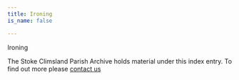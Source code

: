 ```yaml
---
title: Ironing
is_name: false

---
```


Ironing


The Stoke Climsland Parish Archive holds material under this index entry. To find out more please [contact us](/contact/)
